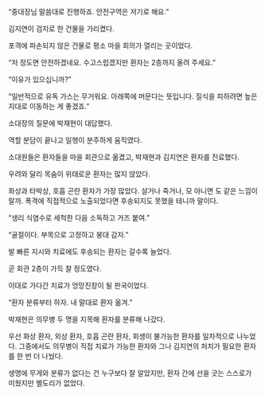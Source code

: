 “중대장님 말씀대로 진행하죠. 안전구역은 저기로 해요.”

김지연이 검지로 한 건물을 가리켰다.

포격에 파손되지 않은 건물로 평소 마을 회의가 열리는 곳이었다.

“저 정도면 안전하겠네요. 수고스럽겠지만 환자는 2층까지 올려 주세요.”

“이유가 있으십니까?”

“일반적으로 유독 가스는 무거워요. 아래쪽에 머문다는 뜻입니다. 질식을 피하려면 높은 지대로 이동하는 게 좋겠죠.”

소대장의 질문에 박재현이 대답했다.

역할 분담이 끝나고 일행이 분주하게 움직였다.

소대원들은 환자들을 마을 회관으로 옮겼고, 박재현과 김지연은 환자를 진료했다.

우려와 달리 목숨이 위태로운 환자는 많지 않았다.

화상과 타박상, 호흡 곤란 환자가 가장 많았다. 살거나 죽거나, 모 아니면 도 같은 느낌이랄까. 폭격에 직접적으로 노출되었다면 후송되지도 못했을 테니까 말이다.

“생리 식염수로 세척한 다음 소독하고 거즈 붙여.”

“골절이다. 부목으로 고정하고 붕대 감자.”

발 빠른 지시와 치료에도 후송되는 환자는 갈수록 늘었다.

곧 회관 2층이 가득 찰 정도였다.

이대로 가다간 치료가 엉망진창이 될 판국이었다.

“환자 분류부터 하자. 내 말대로 환자 옮겨.”

박재현은 의무병 두 명을 지목해 환자를 분류해 나갔다.

우선 화상 환자, 외상 환자, 호흡 곤란 환자, 회생이 불가능한 환자를 일차적으로 나누었다. 그중에서도 의무병이 직접 치료가 가능한 환자와 그나 김지연의 처치가 필요한 환자를 한 번 더 나눴다.

생명에 무게와 분류가 없다는 건 누구보다 잘 알았지만, 환자 간에 선을 긋는 스스로가 미웠지만 별도리가 없었다.